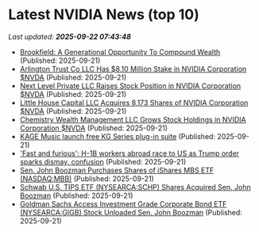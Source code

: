# Latest NVIDIA News (top 10)
_Last updated: **2025-09-22 07:43:48**_

- [Brookfield: A Generational Opportunity To Compound Wealth](https://biztoc.com/x/c59780c2034beca2) (Published: 2025-09-21)
- [Arlington Trust Co LLC Has $8.10 Million Stake in NVIDIA Corporation $NVDA](https://www.etfdailynews.com/2025/09/21/arlington-trust-co-llc-has-8-10-million-stake-in-nvidia-corporation-nvda/) (Published: 2025-09-21)
- [Next Level Private LLC Raises Stock Position in NVIDIA Corporation $NVDA](https://www.etfdailynews.com/2025/09/21/next-level-private-llc-raises-stock-position-in-nvidia-corporation-nvda/) (Published: 2025-09-21)
- [Little House Capital LLC Acquires 8,173 Shares of NVIDIA Corporation $NVDA](https://www.etfdailynews.com/2025/09/21/little-house-capital-llc-acquires-8173-shares-of-nvidia-corporation-nvda/) (Published: 2025-09-21)
- [Chemistry Wealth Management LLC Grows Stock Holdings in NVIDIA Corporation $NVDA](https://www.etfdailynews.com/2025/09/21/chemistry-wealth-management-llc-grows-stock-holdings-in-nvidia-corporation-nvda/) (Published: 2025-09-21)
- [KAGE Music launch free KG Series plug-in suite](https://www.soundonsound.com/news/kage-music-launch-free-kg-series-plug-suite) (Published: 2025-09-21)
- ['Fast and furious': H-1B workers abroad race to US as Trump order sparks dismay, confusion](https://www.channelnewsasia.com/world/us-h-1b-visas-workers-race-return-trump-order-5360331) (Published: 2025-09-21)
- [Sen. John Boozman Purchases Shares of iShares MBS ETF (NASDAQ:MBB)](https://www.etfdailynews.com/2025/09/21/sen-john-boozman-purchases-shares-of-ishares-mbs-etf-nasdaqmbb/) (Published: 2025-09-21)
- [Schwab U.S. TIPS ETF (NYSEARCA:SCHP) Shares Acquired Sen. John Boozman](https://www.etfdailynews.com/2025/09/21/schwab-u-s-tips-etf-nysearcaschp-shares-acquired-sen-john-boozman/) (Published: 2025-09-21)
- [Goldman Sachs Access Investment Grade Corporate Bond ETF (NYSEARCA:GIGB) Stock Unloaded Sen. John Boozman](https://www.etfdailynews.com/2025/09/21/goldman-sachs-access-investment-grade-corporate-bond-etf-nysearcagigb-stock-unloaded-sen-john-boozman/) (Published: 2025-09-21)
